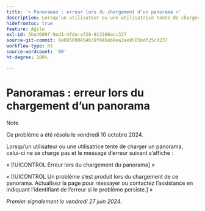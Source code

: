 ```yaml
---
title: '« Panoramas : erreur lors du chargement d’un panorama »'
description: Lorsqu’un utilisateur ou une utilisatrice tente de charger un panorama, celui-ci ne se charge pas et un message d’erreur s’affiche.
hidefromtoc: true
feature: Agile
exl-id: 5ba4609f-9ad1-4fda-af28-913286acc327
source-git-commit: 8e095890454b39f046eb8ea2ee9505bdf25c8237
workflow-type: ht
source-wordcount: '90'
ht-degree: 100%

---
```


# Panoramas : erreur lors du chargement d’un panorama

>[!NOTE]
>
>Ce problème a été résolu le vendredi 10 octobre 2024.

Lorsqu’un utilisateur ou une utilisatrice tente de charger un panorama, celui-ci ne se charge pas et le message d’erreur suivant s’affiche :

« [!UICONTROL Erreur lors du chargement du panorama] »

« [!UICONTROL Un problème s’est produit lors du chargement de ce panorama. Actualisez la page pour réessayer ou contactez l’assistance en indiquant l’identifiant de l’erreur si le problème persiste.] »

_Premier signalement le vendredi 27 juin 2024._
